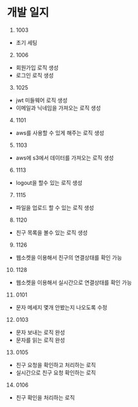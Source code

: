 # 개발 일지

1. 1003

- 초기 세팅

2. 1006

- 회원가입 로직 생성
- 로그인 로직 생성

3. 1025

- jwt 미들웨어 로직 생성
- 이메일과 닉네임을 가져오는 로직 생성

4. 1101

- aws를 사용할 수 있게 해주는 로직 생성

5. 1103

- aws에 s3에서 데이터를 가져오는 로직 생성

6. 1113

- logout을 할수 있는 로직 생성

7. 1115

- 파일을 업로드 할 수 있는 로직 생성

8. 1120

- 친구 목록을 볼수 있는 로직 생성

9. 1126

- 웹소켓을 이용해서 친구의 연결상태를 확인 가능

10. 1128

- 웹소켓을 이용해서 실시간으로 연결상태를 확인 가능

11. 0101 

- 문자 메세지 몇개 안봤는지 나오도록 수정

12. 0103 

- 문자 보내는 로직 완성
- 문자를 읽는 로직 완성

13. 0105

- 친구 요청을 확인하고 처리하는 로직
- 실시간으로 친구 요청 확인하는 로직

14. 0106

- 친구 확인을 처리하는 로직